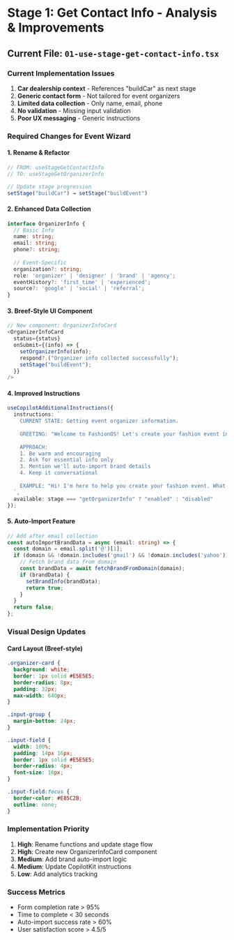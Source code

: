 # Stage 1: Get Contact Info - Analysis & Improvements

## Current File: `01-use-stage-get-contact-info.tsx`

### Current Implementation Issues
1. **Car dealership context** - References "buildCar" as next stage
2. **Generic contact form** - Not tailored for event organizers
3. **Limited data collection** - Only name, email, phone
4. **No validation** - Missing input validation
5. **Poor UX messaging** - Generic instructions

### Required Changes for Event Wizard

#### 1. Rename & Refactor
```typescript
// FROM: useStageGetContactInfo
// TO: useStageGetOrganizerInfo

// Update stage progression
setStage("buildCar") → setStage("buildEvent")
```

#### 2. Enhanced Data Collection
```typescript
interface OrganizerInfo {
  // Basic Info
  name: string;
  email: string;
  phone?: string;
  
  // Event-Specific
  organization?: string;
  role: 'organizer' | 'designer' | 'brand' | 'agency';
  eventHistory?: 'first_time' | 'experienced';
  source?: 'google' | 'social' | 'referral';
}
```

#### 3. Breef-Style UI Component
```typescript
// New component: OrganizerInfoCard
<OrganizerInfoCard
  status={status}
  onSubmit={(info) => {
    setOrganizerInfo(info);
    respond?.("Organizer info collected successfully");
    setStage("buildEvent");
  }}
/>
```

#### 4. Improved Instructions
```typescript
useCopilotAdditionalInstructions({
  instructions: `
    CURRENT STATE: Getting event organizer information.
    
    GREETING: "Welcome to FashionOS! Let's create your fashion event in under 3 minutes."
    
    APPROACH:
    1. Be warm and encouraging
    2. Ask for essential info only
    3. Mention we'll auto-import brand details
    4. Keep it conversational
    
    EXAMPLE: "Hi! I'm here to help you create your fashion event. What's your name?"
  `,
  available: stage === "getOrganizerInfo" ? "enabled" : "disabled"
});
```

#### 5. Auto-Import Feature
```typescript
// Add after email collection
const autoImportBrandData = async (email: string) => {
  const domain = email.split('@')[1];
  if (domain && !domain.includes('gmail') && !domain.includes('yahoo')) {
    // Fetch brand data from domain
    const brandData = await fetchBrandFromDomain(domain);
    if (brandData) {
      setBrandInfo(brandData);
      return true;
    }
  }
  return false;
};
```

### Visual Design Updates

#### Card Layout (Breef-style)
```css
.organizer-card {
  background: white;
  border: 1px solid #E5E5E5;
  border-radius: 8px;
  padding: 32px;
  max-width: 640px;
}

.input-group {
  margin-bottom: 24px;
}

.input-field {
  width: 100%;
  padding: 14px 16px;
  border: 1px solid #E5E5E5;
  border-radius: 4px;
  font-size: 16px;
}

.input-field:focus {
  border-color: #E85C2B;
  outline: none;
}
```

### Implementation Priority
1. **High**: Rename functions and update stage flow
2. **High**: Create new OrganizerInfoCard component
3. **Medium**: Add brand auto-import logic
4. **Medium**: Update CopilotKit instructions
5. **Low**: Add analytics tracking

### Success Metrics
- Form completion rate > 95%
- Time to complete < 30 seconds
- Auto-import success rate > 60%
- User satisfaction score > 4.5/5
